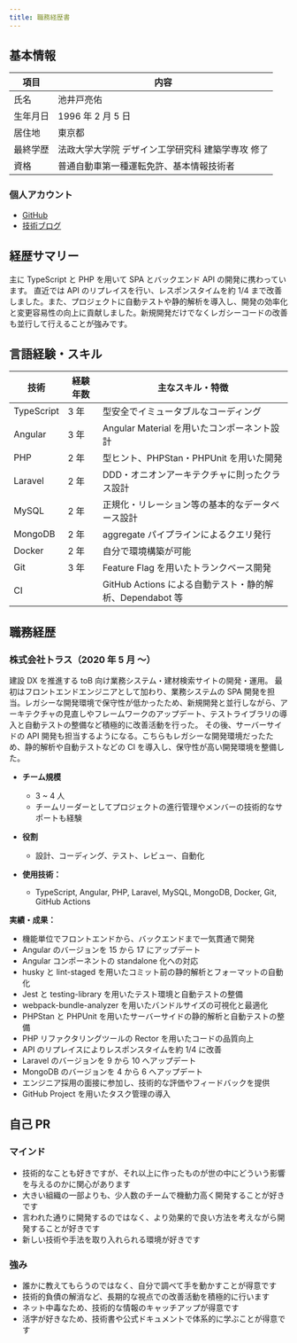 ```yaml
---
title: 職務経歴書
---
```


## 基本情報

| 項目       | 内容                                                         |
|------------|--------------------------------------------------------------|
| 氏名       | 池井戸亮佑                                                   |
| 生年月日   | 1996 年 2 月 5 日                                            |
| 居住地     | 東京都                                                       |
| 最終学歴   | 法政大学大学院 デザイン工学研究科 建築学専攻 修了            |
| 資格       | 普通自動車第一種運転免許、基本情報技術者                     |

### 個人アカウント

- [GitHub](https://github.com/ryoooosk)
- [技術ブログ](https://zenn.dev/ryoooosk)

## 経歴サマリー

主に TypeScript と PHP を用いて SPA とバックエンド API の開発に携わっています。
直近では API のリプレイスを行い、レスポンスタイムを約 1/4 まで改善しました。また、プロジェクトに自動テストや静的解析を導入し、開発の効率化と変更容易性の向上に貢献しました。新規開発だけでなくレガシーコードの改善も並行して行えることが強みです。

## 言語経験・スキル

| 技術         | 経験年数 | 主なスキル・特徴                                         |
|--------------|----------|----------------------------------------------------------|
| TypeScript   | 3 年     | 型安全でイミュータブルなコーディング                     |
| Angular      | 3 年     | Angular Material を用いたコンポーネント設計              |
| PHP          | 2 年     | 型ヒント、PHPStan・PHPUnit を用いた開発                  |
| Laravel      | 2 年     | DDD・オニオンアーキテクチャに則ったクラス設計            |
| MySQL        | 2 年     | 正規化・リレーション等の基本的なデータベース設計         |
| MongoDB      | 2 年     | aggregate パイプラインによるクエリ発行                   |
| Docker       | 2 年     | 自分で環境構築が可能                                     |
| Git          | 3 年     | Feature Flag を用いたトランクベース開発                  |
| CI           |          | GitHub Actions による自動テスト・静的解析、Dependabot 等 |

## 職務経歴

### 株式会社トラス（2020 年 5 月 〜）

建設 DX を推進する toB 向け業務システム・建材検索サイトの開発・運用。
最初はフロントエンドエンジニアとして加わり、業務システムの SPA 開発を担当。レガシーな開発環境で保守性が低かったため、新規開発と並行しながら、アーキテクチャの見直しやフレームワークのアップデート、テストライブラリの導入と自動テストの整備など積極的に改善活動を行った。
その後、サーバーサイドの API 開発も担当するようになる。こちらもレガシーな開発環境だったため、静的解析や自動テストなどの CI を導入し、保守性が高い開発環境を整備した。

- **チーム規模**

  - 3 ~ 4 人
  - チームリーダーとしてプロジェクトの進行管理やメンバーの技術的なサポートも経験

- **役割**
  - 設計、コーディング、テスト、レビュー、自動化

- **使用技術：**

  - TypeScript, Angular, PHP, Laravel, MySQL, MongoDB, Docker, Git, GitHub Actions

**実績・成果：**

- 機能単位でフロントエンドから、バックエンドまで一気貫通で開発
- Angular のバージョンを 15 から 17 にアップデート
- Angular コンポーネントの standalone 化への対応
- husky と lint-staged を用いたコミット前の静的解析とフォーマットの自動化
- Jest と testing-library を用いたテスト環境と自動テストの整備
- webpack-bundle-analyzer を用いたバンドルサイズの可視化と最適化
- PHPStan と PHPUnit を用いたサーバーサイドの静的解析と自動テストの整備
- PHP リファクタリングツールの Rector を用いたコードの品質向上
- API のリプレイスによりレスポンスタイムを約 1/4 に改善
- Laravel のバージョンを 9 から 10 へアップデート
- MongoDB のバージョンを 4 から 6 へアップデート
- エンジニア採用の面接に参加し、技術的な評価やフィードバックを提供
- GitHub Project を用いたタスク管理の導入

## 自己 PR

### マインド

- 技術的なことも好きですが、それ以上に作ったものが世の中にどういう影響を与えるのかに関心があります
- 大きい組織の一部よりも、少人数のチームで機動力高く開発することが好きです
- 言われた通りに開発するのではなく、より効果的で良い方法を考えながら開発することが好きです
- 新しい技術や手法を取り入れられる環境が好きです

### 強み

- 誰かに教えてもらうのではなく、自分で調べて手を動かすことが得意です
- 技術的負債の解消など、長期的な視点での改善活動を積極的に行います
- ネット中毒なため、技術的な情報のキャッチアップが得意です
- 活字が好きなため、技術書や公式ドキュメントで体系的に学ぶことが得意です
